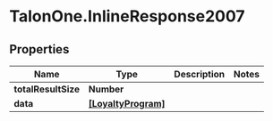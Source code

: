 # TalonOne.InlineResponse2007

## Properties

Name | Type | Description | Notes
------------ | ------------- | ------------- | -------------
**totalResultSize** | **Number** |  | 
**data** | [**[LoyaltyProgram]**](LoyaltyProgram.md) |  | 


